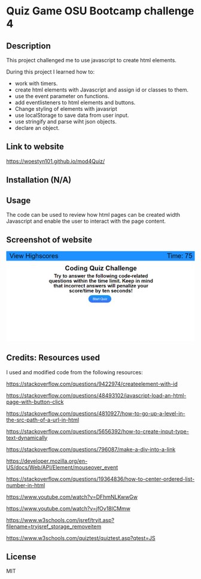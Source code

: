 # Quiz Game OSU Bootcamp challenge 4

## Description

This project challenged me to use javascript to create html elements.

During this project I learned how to:

- work with timers.
- create html elements with Javascript and assign id or classes to them.
- use the event parameter on functions.
- add eventlisteners to html elements and buttons.
- Change styling of elements with javasript
- use localStorage to save data from user input.
- use stringify and parse wiht json objects.
- declare an object.

## Link to website

https://woestyn101.github.io/mod4Quiz/

## Installation (N/A)

## Usage

The code can be used to review how html pages can be created
width Javascript and enable the user to interact with the page content.

## Screenshot of website

![Website Screenshot](./assets/images/website_screenshot.jpg)

## Credits: Resources used

I used and modified code from the following resources:

https://stackoverflow.com/questions/9422974/createelement-with-id

https://stackoverflow.com/questions/48493102/javascript-load-an-html-page-with-button-click

https://stackoverflow.com/questions/4810927/how-to-go-up-a-level-in-the-src-path-of-a-url-in-html

https://stackoverflow.com/questions/5656392/how-to-create-input-type-text-dynamically

https://stackoverflow.com/questions/796087/make-a-div-into-a-link

https://developer.mozilla.org/en-US/docs/Web/API/Element/mouseover_event

https://stackoverflow.com/questions/19364836/how-to-center-ordered-list-number-in-html

https://www.youtube.com/watch?v=DFhmNLKwwGw

https://www.youtube.com/watch?v=jfOv18lCMmw

https://www.w3schools.com/jsref/tryit.asp?filename=tryjsref_storage_removeitem

https://www.w3schools.com/quiztest/quiztest.asp?qtest=JS

## License

MIT
